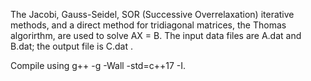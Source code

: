 The Jacobi, Gauss-Seidel, SOR (Successive Overrelaxation) iterative methods, and a direct method for tridiagonal matrices, the Thomas algorirthm, are used to solve AX = B. The input data  files are A.dat and B.dat; the output file is C.dat . 

Compile using g++ -g -Wall -std=c++17 -I.
